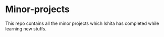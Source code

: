 # Minor-projects
This repo contains all the minor projects which Ishita has completed while learning new stuffs.
